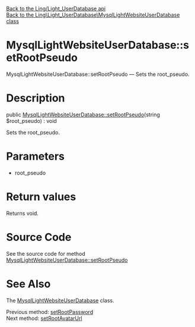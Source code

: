[Back to the Ling/Light_UserDatabase api](https://github.com/lingtalfi/Light_UserDatabase/blob/master/doc/api/Ling/Light_UserDatabase.md)<br>
[Back to the Ling\Light_UserDatabase\MysqlLightWebsiteUserDatabase class](https://github.com/lingtalfi/Light_UserDatabase/blob/master/doc/api/Ling/Light_UserDatabase/MysqlLightWebsiteUserDatabase.md)


MysqlLightWebsiteUserDatabase::setRootPseudo
================



MysqlLightWebsiteUserDatabase::setRootPseudo — Sets the root_pseudo.




Description
================


public [MysqlLightWebsiteUserDatabase::setRootPseudo](https://github.com/lingtalfi/Light_UserDatabase/blob/master/doc/api/Ling/Light_UserDatabase/MysqlLightWebsiteUserDatabase/setRootPseudo.md)(string $root_pseudo) : void




Sets the root_pseudo.




Parameters
================


- root_pseudo

    


Return values
================

Returns void.








Source Code
===========
See the source code for method [MysqlLightWebsiteUserDatabase::setRootPseudo](https://github.com/lingtalfi/Light_UserDatabase/blob/master/MysqlLightWebsiteUserDatabase.php#L519-L522)


See Also
================

The [MysqlLightWebsiteUserDatabase](https://github.com/lingtalfi/Light_UserDatabase/blob/master/doc/api/Ling/Light_UserDatabase/MysqlLightWebsiteUserDatabase.md) class.

Previous method: [setRootPassword](https://github.com/lingtalfi/Light_UserDatabase/blob/master/doc/api/Ling/Light_UserDatabase/MysqlLightWebsiteUserDatabase/setRootPassword.md)<br>Next method: [setRootAvatarUrl](https://github.com/lingtalfi/Light_UserDatabase/blob/master/doc/api/Ling/Light_UserDatabase/MysqlLightWebsiteUserDatabase/setRootAvatarUrl.md)<br>

